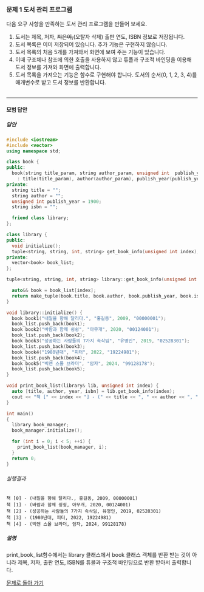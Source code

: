 ### 문제 1 도서 관리 프로그램
다음 요구 사항을 만족하는 도서 관리 프로그램을 만들어 보세요.
1) 도서는 제목, 저자, ~~지은이,~~(오탈자 삭제) 출판 연도, ISBN 정보로 저장됩니다.
2) 도서 목록은 이미 저장되어 있습니다. 추가 기능은 구현하지 않습니다.
3) 도서 목록의 처음 5개를 가져와서 화면에 보여 주는 기능이 있습니다.
4) 이때 구조체나 참조에 의한 호출을 사용하지 않고 튜플과 구조적 바인딩을 이용해 도서 정보를 가져와
화면에 출력합니다.
5) 도서 목록을 가져오는 기능은 함수로 구현해야 합니다. 도서의 순서(0, 1, 2, 3, 4)를 매개변수로 받고
도서 정보를 반환합니다.
<br/><br/>

---

#### 모범 답안
##### 답안
```cpp
#include <iostream>
#include <vector>
using namespace std;

class book {
public:
  book(string title_param, string author_param, unsigned int  publish_year_param, string isbn_param)
    : title(title_param), author(author_param), publish_year(publish_year_param), isbn(isbn_param) {};
private:
  string title = "";
  string author = "";
  unsigned int publish_year = 1900;
  string isbn = "";

  friend class library;
};

class library {
public:
  void initialize();
  tuple<string, string, int, string> get_book_info(unsigned int index);
private:
  vector<book> book_list;
};

tuple<string, string, int, string> library::get_book_info(unsigned int index) {

  auto&& book = book_list[index];
  return make_tuple(book.title, book.author, book.publish_year, book.isbn);
}

void library::initialize() {
  book book1("내일을 향해 달리다.", "홍길동", 2009, "00000001");
  book_list.push_back(book1);
  book book2("바람과 함께 슁슁", "아무개", 2020, "00124001");
  book_list.push_back(book2);
  book book3("성공하는 사람들의 7가지 속삭임", "유명인", 2019, "02528301");
  book_list.push_back(book3);
  book book4("1980년대", "피터", 2022, "19224981");
  book_list.push_back(book4);
  book book5("빅앤 스몰 브라더", "암자", 2024, "99128178");
  book_list.push_back(book5);
}

void print_book_list(library& lib, unsigned int index) {
  auto [title, author, year, isbn] = lib.get_book_info(index);
  cout << "책 [" << index << "] - (" << title << ", " << author << ", " << year << ", " << isbn << ")" << endl;
}

int main()
{
  library book_manager;
  book_manager.initialize();

  for (int i = 0; i < 5; ++i) {
    print_book_list(book_manager, i);
  }
  return 0;
}
```
###### 실행결과
```
책 [0] - (내일을 향해 달리다., 홍길동, 2009, 00000001)
책 [1] - (바람과 함께 슁슁, 아무개, 2020, 00124001)
책 [2] - (성공하는 사람들의 7가지 속삭임, 유명인, 2019, 02528301)
책 [3] - (1980년대, 피터, 2022, 19224981)
책 [4] - (빅앤 스몰 브라더, 암자, 2024, 99128178)
```

##### 설명
print_book_list함수에서는 library 클래스에서 book 클래스 객체를 반환 받는 것이 아니라 제목, 저자, 출판 연도, ISBN를 튜블과 구조적 바인딩으로 반환 받아서 출력합니다.

[문제로 돌아 가기](README.md "문제로 돌아 가기")

